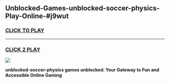 
## Unblocked-Games-unblocked-soccer-physics-Play-Online-#j9wut
<h3>
<a href="https://premium.freeplayer.one?title=unblocked-soccer-physics&ref=24F">CLICK TO PLAY</a></h3>
<hr>

<h3>
<a href="https://premium.freeplayer.one?title=unblocked-soccer-physics&ref=24F">CLICK 2 PLAY</a>
  
</h3>

<a href="https://premium.freeplayer.one?title=unblocked-soccer-physics&ref=24F/"><img src="https://clearcache.store/games.png"></a>


**unblocked-soccer-physics games unblocked: Your Gateway to Fun and Accessible Online Gaming**
